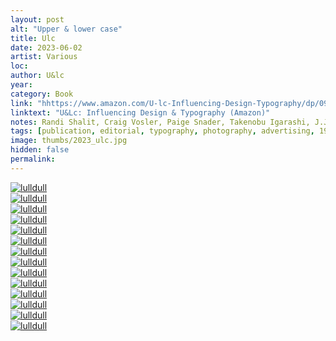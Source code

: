 ```yaml
---
layout: post
alt: "Upper & lower case"
title: Ulc
date: 2023-06-02
artist: Various
loc: 
author: U&lc
year: 
category: Book
link: "hhttps://www.amazon.com/U-lc-Influencing-Design-Typography/dp/0972424091"
linktext: "U&Lc: Influencing Design & Typography (Amazon)"
notes: Randi Shalit, Craig Vosler, Paige Snader, Takenobu Igarashi, J.J Chavda, Herb Lubaliin, Susie Yule, Dorothy Yule, Henk Snoek, Pentagram
tags: [publication, editorial, typography, photography, advertising, 1970s]
image: thumbs/2023_ulc.jpg
hidden: false
permalink:
---
```



<div class="post_image_rounded">
	<a href="{{ site.baseurl }}/images/posts/2023_ulc/001.jpg" target="_blank">
	<img src="{{ site.baseurl }}/images/posts/2023_ulc/001.jpg" alt="lulldull"></a>
</div>

<div class="post_image_rounded">
	<a href="{{ site.baseurl }}/images/posts/2023_ulc/002.jpg" target="_blank">
	<img src="{{ site.baseurl }}/images/posts/2023_ulc/002.jpg" alt="lulldull"></a>
</div>

<div class="post_image_rounded">
	<a href="{{ site.baseurl }}/images/posts/2023_ulc/003.jpg" target="_blank">
	<img src="{{ site.baseurl }}/images/posts/2023_ulc/003.jpg" alt="lulldull"></a>
</div>

<div class="post_image_rounded">
	<a href="{{ site.baseurl }}/images/posts/2023_ulc/004.jpg" target="_blank">
	<img src="{{ site.baseurl }}/images/posts/2023_ulc/004.jpg" alt="lulldull"></a>
</div>

<div class="post_image_rounded">
	<a href="{{ site.baseurl }}/images/posts/2023_ulc/005.jpg" target="_blank">
	<img src="{{ site.baseurl }}/images/posts/2023_ulc/005.jpg" alt="lulldull"></a>
</div>

<div class="post_image_rounded">
	<a href="{{ site.baseurl }}/images/posts/2023_ulc/006.jpg" target="_blank">
	<img src="{{ site.baseurl }}/images/posts/2023_ulc/006.jpg" alt="lulldull"></a>
</div>

<div class="post_image_rounded">
	<a href="{{ site.baseurl }}/images/posts/2023_ulc/007.jpg" target="_blank">
	<img src="{{ site.baseurl }}/images/posts/2023_ulc/007.jpg" alt="lulldull"></a>
</div>


<div class="post_image_rounded">
	<a href="{{ site.baseurl }}/images/posts/2023_ulc/008.jpg" target="_blank">
	<img src="{{ site.baseurl }}/images/posts/2023_ulc/008.jpg" alt="lulldull"></a>
</div>

<div class="post_image_rounded">
	<a href="{{ site.baseurl }}/images/posts/2023_ulc/009.jpg" target="_blank">
	<img src="{{ site.baseurl }}/images/posts/2023_ulc/009.jpg" alt="lulldull"></a>
</div>

<div class="post_image_rounded">
	<a href="{{ site.baseurl }}/images/posts/2023_ulc/010.jpg" target="_blank">
	<img src="{{ site.baseurl }}/images/posts/2023_ulc/010.jpg" alt="lulldull"></a>
</div>

<div class="post_image_rounded">
	<a href="{{ site.baseurl }}/images/posts/2023_ulc/011.jpg" target="_blank">
	<img src="{{ site.baseurl }}/images/posts/2023_ulc/011.jpg" alt="lulldull"></a>
</div>


<div class="post_image_rounded">
	<a href="{{ site.baseurl }}/images/posts/2023_ulc/012.jpg" target="_blank">
	<img src="{{ site.baseurl }}/images/posts/2023_ulc/012.jpg" alt="lulldull"></a>
</div>

<div class="post_image_rounded">
	<a href="{{ site.baseurl }}/images/posts/2023_ulc/013.jpg" target="_blank">
	<img src="{{ site.baseurl }}/images/posts/2023_ulc/013.jpg" alt="lulldull"></a>
</div>


<div class="post_image_rounded">
	<a href="{{ site.baseurl }}/images/posts/2023_ulc/014.jpg" target="_blank">
	<img src="{{ site.baseurl }}/images/posts/2023_ulc/014.jpg" alt="lulldull"></a>
</div>





